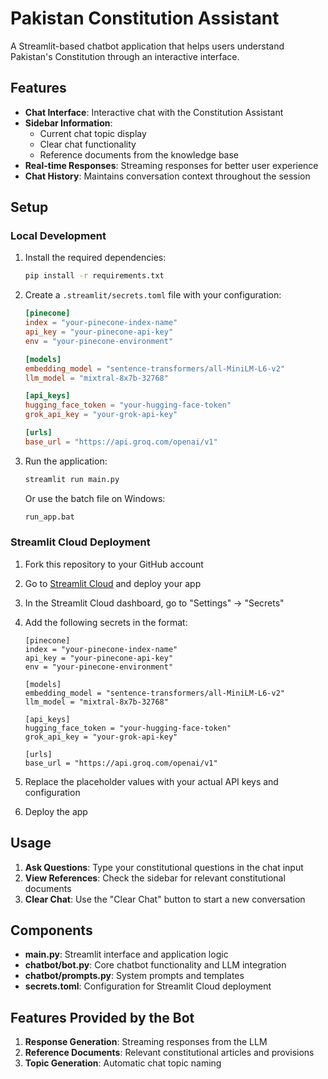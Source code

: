 # Pakistan Constitution Assistant

A Streamlit-based chatbot application that helps users understand Pakistan's Constitution through an interactive interface.

## Features

- **Chat Interface**: Interactive chat with the Constitution Assistant
- **Sidebar Information**:
  - Current chat topic display
  - Clear chat functionality
  - Reference documents from the knowledge base
- **Real-time Responses**: Streaming responses for better user experience
- **Chat History**: Maintains conversation context throughout the session

## Setup

### Local Development

1. Install the required dependencies:

   ```bash
   pip install -r requirements.txt
   ```

2. Create a `.streamlit/secrets.toml` file with your configuration:

   ```toml
   [pinecone]
   index = "your-pinecone-index-name"
   api_key = "your-pinecone-api-key"
   env = "your-pinecone-environment"

   [models]
   embedding_model = "sentence-transformers/all-MiniLM-L6-v2"
   llm_model = "mixtral-8x7b-32768"

   [api_keys]
   hugging_face_token = "your-hugging-face-token"
   grok_api_key = "your-grok-api-key"

   [urls]
   base_url = "https://api.groq.com/openai/v1"
   ```

3. Run the application:

   ```bash
   streamlit run main.py
   ```

   Or use the batch file on Windows:

   ```bash
   run_app.bat
   ```

### Streamlit Cloud Deployment

1. Fork this repository to your GitHub account
2. Go to [Streamlit Cloud](https://share.streamlit.io/) and deploy your app
3. In the Streamlit Cloud dashboard, go to "Settings" → "Secrets"
4. Add the following secrets in the format:

   ```
   [pinecone]
   index = "your-pinecone-index-name"
   api_key = "your-pinecone-api-key"
   env = "your-pinecone-environment"

   [models]
   embedding_model = "sentence-transformers/all-MiniLM-L6-v2"
   llm_model = "mixtral-8x7b-32768"

   [api_keys]
   hugging_face_token = "your-hugging-face-token"
   grok_api_key = "your-grok-api-key"

   [urls]
   base_url = "https://api.groq.com/openai/v1"
   ```

5. Replace the placeholder values with your actual API keys and configuration
6. Deploy the app

## Usage

1. **Ask Questions**: Type your constitutional questions in the chat input
2. **View References**: Check the sidebar for relevant constitutional documents
3. **Clear Chat**: Use the "Clear Chat" button to start a new conversation

## Components

- **main.py**: Streamlit interface and application logic
- **chatbot/bot.py**: Core chatbot functionality and LLM integration
- **chatbot/prompts.py**: System prompts and templates
- **secrets.toml**: Configuration for Streamlit Cloud deployment

## Features Provided by the Bot

1. **Response Generation**: Streaming responses from the LLM
2. **Reference Documents**: Relevant constitutional articles and provisions
3. **Topic Generation**: Automatic chat topic naming
